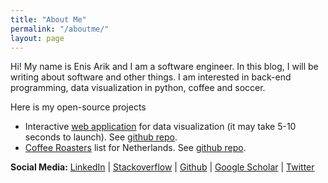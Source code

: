 ```yaml
---
title: "About Me"
permalink: "/aboutme/"
layout: page
---
```


Hi! My name is Enis Arik and I am a software engineer. In this blog, I will be writing about software and other things. I am interested in back-end programming, data visualization in python, coffee and soccer.

Here is my open-source projects
- Interactive [web application](https://visud.herokuapp.com/) for data visualization (it may take 5-10 seconds to launch). See [github repo](https://github.com/earik87/visualize-ultrafast-data).
- [Coffee Roasters](https://earik87.github.io/coffee-roasters-nl/) list for Netherlands. See [github repo](https://github.com/earik87/coffee-roasters).

<b>Social Media:</b>
<a href="https://www.linkedin.com/in/enisarik/" target="_blank">LinkedIn</a> | 
<a href="https://stackoverflow.com/users/11000382/earik87?tab=profile" target="_blank">Stackoverflow</a> | 
<a href="https://github.com/earik87" target="_blank">Github</a> |
<a href="https://scholar.google.com/citations?user=WhyLeAoAAAAJ&hl=en" target="_blank">Google Scholar</a> |
<a href="https://twitter.com/earik87" target="_blank">Twitter</a> 
